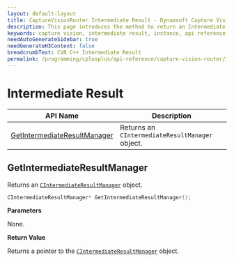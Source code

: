 ```yaml
---
layout: default-layout
title: CaptureVisionRouter Intermediate Result - Dynamsoft Capture Vision C++ Edition API
description: This page introduces the method to return an Intermediate Result Manager. An API of the CCaptureVisionRouter class of Dynamsoft Capture Vision C++ Edition.
keywords: capture vision, intermediate result, instance, api reference, C++
needAutoGenerateSidebar: true
needGenerateH3Content: false
breadcrumbText: CVR C++ Intermediate Result
permalink: /programming/cplusplus/api-reference/capture-vision-router/intermediate-result.html
---
```


# Intermediate Result

| API Name                                                      | Description                                               |
| ------------------------------------------------------------- | --------------------------------------------------------- |
| [GetIntermediateResultManager](#getintermediateresultmanager) | Returns an `CIntermediateResultManager` object.           |

## GetIntermediateResultManager

Returns an [`CIntermediateResultManager`](../core/intermediate-results/intermediate-result-manager.md) object.

```cpp
CIntermediateResultManager* GetIntermediateResultManager();
```

**Parameters**

None.

**Return Value**

Returns a pointer to the [`CIntermediateResultManager`](../core/intermediate-results/intermediate-result-manager.md) object.
